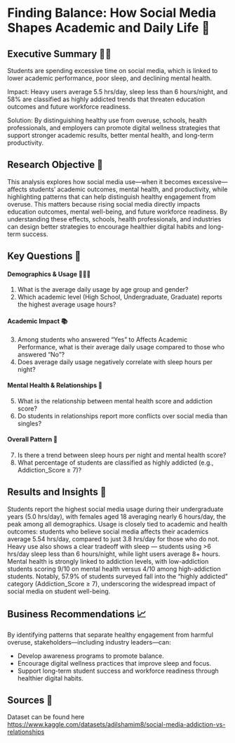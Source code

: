 # Finding Balance: How Social Media Shapes Academic and Daily Life 📲

## Executive Summary 👨‍💼
Students are spending excessive time on social media, which is linked to lower academic performance, poor sleep, and declining mental health.

Impact: Heavy users average 5.5 hrs/day, sleep less than 6 hours/night, and 58% are classified as highly addicted trends that threaten education outcomes and future workforce readiness.

Solution: By distinguishing healthy use from overuse, schools, health professionals, and employers can promote digital wellness strategies that support stronger academic results, better mental health, and long-term productivity.

## Research Objective 🔎
This analysis explores how social media use—when it becomes excessive—affects students’ academic outcomes, mental health, and productivity, while highlighting patterns that can help distinguish healthy engagement from overuse.
This matters because rising social media directly impacts education outcomes, mental well-being, and future workforce readiness. By understanding these effects, schools, health professionals, and industries can design better strategies to encourage healthier digital habits and long-term success.

## Key Questions 🔑
####  Demographics & Usage 👨👩🧑
1. What is the average daily usage by age group and gender?
2. Which academic level (High School, Undergraduate, Graduate) reports the highest average usage hours?

#### Academic Impact 📚
3. Among students who answered “Yes” to Affects Academic Performance, what is their average daily usage compared to those who answered “No”?
4. Does average daily usage negatively correlate with sleep hours per night?

#### Mental Health & Relationships 🧠
5. What is the relationship between mental health score and addiction score?
6. Do students in relationships report more conflicts over social media than singles?

#### Overall Pattern 🧩
7. Is there a trend between sleep hours per night and mental health score?
8. What percentage of students are classified as highly addicted (e.g., Addiction_Score ≥ 7)?

## Results and Insights 📍
Students report the highest social media usage during their undergraduate years (5.0 hrs/day), with females aged 18 averaging nearly 6 hours/day, the peak among all demographics. Usage is closely tied to academic and health outcomes: students who believe social media affects their academics average 5.54 hrs/day, compared to just 3.8 hrs/day for those who do not. Heavy use also shows a clear tradeoff with sleep — students using >6 hrs/day sleep less than 6 hours/night, while light users average 8+ hours. Mental health is strongly linked to addiction levels, with low-addiction students scoring 9/10 on mental health versus 4/10 among high-addiction students. Notably, 57.9% of students surveyed fall into the “highly addicted” category (Addiction_Score ≥ 7), underscoring the widespread impact of social media on student well-being.

## Business Recommendations 📈
By identifying patterns that separate healthy engagement from harmful overuse, stakeholders—including industry leaders—can:
- Develop awareness programs to promote balance.
- Encourage digital wellness practices that improve sleep and focus.
- Support long-term student success and workforce readiness through healthier digital habits.

## Sources 🔌
Dataset can be found here https://www.kaggle.com/datasets/adilshamim8/social-media-addiction-vs-relationships

